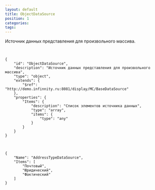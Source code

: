 ```yaml
---
layout: default
title: ObjectDataSource
position: 1
categories: 
tags: 
---
```


Источник данных представления для произвольного массива.

  

```
{
	"id": "ObjectDataSource",
	"description": "Источник данных представления для произвольного массива",
	"type": "object",
	"extends": {
		"$ref": "http://demo.infinnity.ru:8081/display/MC/BaseDataSource"
	},
	"properties": {
		"Items": {
			"description": "Список элементов источника данных",
			"type": "array",
			"items": {
				"type": "any"
			}
		}
	}
}
```

   

```
{
	"Name": "AddressTypeDataSource",
	"Items": [
		"Почтовый",
		"Юридический",
		"Фактический"
	]
}
```

 

 

